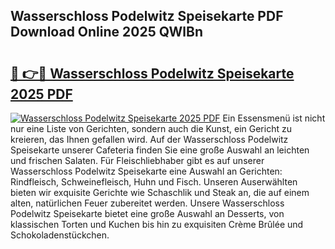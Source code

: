 ## Wasserschloss Podelwitz Speisekarte PDF Download Online 2025 QWlBn

# <h2><a href="http://gc7wdv.nevu.top/?p=Wasserschloss+Podelwitz+Speisekarte">🔗 👉🔴 Wasserschloss Podelwitz Speisekarte 2025 PDF</a></h2>

[![Wasserschloss Podelwitz Speisekarte 2025 PDF](https://i.imgur.com/dBaPXMq.png)](http://gc7wdv.nevu.top/?p=Wasserschloss+Podelwitz+Speisekarte)
Ein Essensmenü ist nicht nur eine Liste von Gerichten, sondern auch die Kunst, ein Gericht zu kreieren, das Ihnen gefallen wird. Auf der Wasserschloss Podelwitz Speisekarte unserer Cafeteria finden Sie eine große Auswahl an leichten und frischen Salaten. Für Fleischliebhaber gibt es auf unserer Wasserschloss Podelwitz Speisekarte eine Auswahl an Gerichten: Rindfleisch, Schweinefleisch, Huhn und Fisch. Unseren Auserwählten bieten wir exquisite Gerichte wie Schaschlik und Steak an, die auf einem alten, natürlichen Feuer zubereitet werden. Unsere Wasserschloss Podelwitz Speisekarte bietet eine große Auswahl an Desserts, von klassischen Torten und Kuchen bis hin zu exquisiten Crème Brûlée und Schokoladenstückchen.
